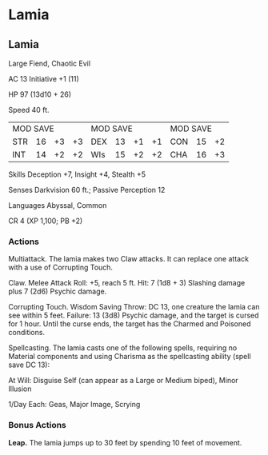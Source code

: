 # Lamia

## Lamia

Large Fiend, Chaotic Evil

AC 13 Initiative +1 (11)

HP 97 (13d10 + 26)

Speed 40 ft.

<table><tr><td colspan="4">MOD SAVE</td><td colspan="4">MOD SAVE</td><td colspan="3">MOD SAVE</td></tr><tr><td>STR</td><td>16</td><td>+3</td><td>+3</td><td>DEX</td><td>13</td><td>+1</td><td>+1</td><td>CON</td><td>15</td><td>+2</td></tr><tr><td>INT</td><td>14</td><td>+2</td><td>+2</td><td>WIs</td><td>15</td><td>+2</td><td>+2</td><td>CHA</td><td>16</td><td>+3</td></tr></table>

Skills Deception +7, Insight +4, Stealth +5

Senses Darkvision 60 ft.; Passive Perception 12

Languages Abyssal, Common

CR 4 (XP 1,100; PB +2)

### Actions

Multiattack. The lamia makes two Claw attacks. It can replace one attack with a use of Corrupting Touch.

Claw. Melee Attack Roll: +5, reach 5 ft. Hit: 7 (1d8 + 3) Slashing damage plus 7 (2d6) Psychic damage.

Corrupting Touch. Wisdom Saving Throw: DC 13, one creature the lamia can see within 5 feet. Failure: 13 (3d8) Psychic damage, and the target is cursed for 1 hour. Until the curse ends, the target has the Charmed and Poisoned conditions.

Spellcasting. The lamia casts one of the following spells, requiring no Material components and using Charisma as the spellcasting ability (spell save DC 13):

At Will: Disguise Self (can appear as a Large or Medium biped), Minor Illusion

1/Day Each: Geas, Major Image, Scrying

### Bonus Actions

**Leap.** The lamia jumps up to 30 feet by spending 10 feet of movement.
